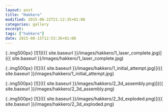 ```yaml
---
layout: post
title: "Hakkero"
modified: 2015-08-22T21:12:35+01:00
categories: gallery
excerpt:
tags: ["hakkero"]
date: 2015-08-15T12:53:36+01:00
---
```


{:.img500px}
[![1]({{ site.baseurl }}/images/hakkero/1_laser_complete.jpg)]({{ site.baseurl }}/images/hakkero/1_laser_complete.jpg)

{:.img500px}
[![]({{ site.baseurl }}/images/hakkero/1_initial_attempt.jpg)]({{ site.baseurl }}/images/hakkero/1_initial_attempt.jpg)

{:.img500px}
[![]({{ site.baseurl }}/images/hakkero/2_3d_assembly.png)]({{ site.baseurl }}/images/hakkero/2_3d_assembly.png)

{:.img500px}
[![]({{ site.baseurl }}/images/hakkero/2_3d_exploded.png)]({{ site.baseurl }}/images/hakkero/2_3d_exploded.png)
